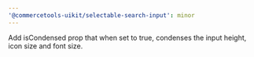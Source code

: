 ```yaml
---
'@commercetools-uikit/selectable-search-input': minor
---
```


Add isCondensed prop that when set to true, condenses the input height, icon size and font size.
